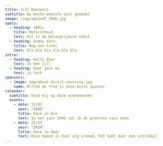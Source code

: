 ```yaml
---
title: Jill Danneels
subtitle: De beste website ooit gemaakt
image: /img/aqejwd7_700b.jpg
specs:
  - heading: 100cc
    title: Motorinhoud
    text: Dit is de belangrijkste tekst
  - heading: Dummy data
    title: Nog een titel
    text: bla bla bla bla bla bla
intro:
  - heading: Hallo daar
    text: ik ben jill
  - heading: Daar gaan we
    text: ja toch
sponsors:
  - image: img/about-direct-sourcing.jpg
    name: Alfred de fred is onze beste sponsor
calendar:
  subtitle: Vind mij op deze evenementen
  events:
    - date: 12/02
      year: "2045"
      title: Race in die
      text: In het jaar 2045 zal ik de grootste race doen
    - date: 23/53
      year: "2034"
      title: Race in daar
      text: Deze maand is heel erg vreemd, het komt door een schrikkeljaar
---
```

